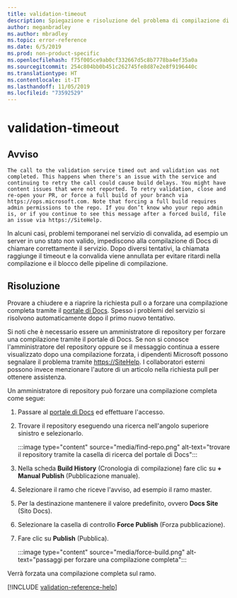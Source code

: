 ```yaml
---
title: validation-timeout
description: Spiegazione e risoluzione del problema di compilazione di Docs validation-timeout
author: meganbradley
ms.author: mbradley
ms.topic: error-reference
ms.date: 6/5/2019
ms.prod: non-product-specific
ms.openlocfilehash: f75f005ce9ab0cf332667d5c8b7778ba4ef35a0a
ms.sourcegitcommit: 254c804bb0b451c262745fe8d87e2e8f9196440c
ms.translationtype: HT
ms.contentlocale: it-IT
ms.lasthandoff: 11/05/2019
ms.locfileid: "73592529"
---
```

# <a name="validation-timeout"></a>validation-timeout

## <a name="warning"></a>Avviso

`The call to the validation service timed out and validation was not completed. This happens when there's an issue with the service and continuing to retry the call could cause build delays. You might have content issues that were not reported. To retry validation, close and re-open your PR, or force a full build of your branch via https://ops.microsoft.com. Note that forcing a full build requires admin permissions to the repo. If you don’t know who your repo admin is, or if you continue to see this message after a forced build, file an issue via https://SiteHelp.`

In alcuni casi, problemi temporanei nel servizio di convalida, ad esempio un server in uno stato non valido, impediscono alla compilazione di Docs di chiamare correttamente il servizio. Dopo diversi tentativi, la chiamata raggiunge il timeout e la convalida viene annullata per evitare ritardi nella compilazione e il blocco delle pipeline di compilazione.

## <a name="resolution"></a>Risoluzione

Provare a chiudere e a riaprire la richiesta pull o a forzare una compilazione completa tramite il [portale di Docs](https://ops.microsoft.com/#/). Spesso i problemi del servizio si risolvono automaticamente dopo il primo nuovo tentativo.

Si noti che è necessario essere un amministratore di repository per forzare una compilazione tramite il portale di Docs. Se non si conosce l'amministratore del repository oppure se il messaggio continua a essere visualizzato dopo una compilazione forzata, i dipendenti Microsoft possono segnalare il problema tramite [https://SiteHelp](https://SiteHelp). I collaboratori esterni possono invece menzionare l'autore di un articolo nella richiesta pull per ottenere assistenza.

Un amministratore di repository può forzare una compilazione completa come segue:

1. Passare al [portale di Docs](https://ops.microsoft.com/#/) ed effettuare l'accesso.
1. Trovare il repository eseguendo una ricerca nell'angolo superiore sinistro e selezionarlo.

   :::image type="content" source="media/find-repo.png" alt-text="trovare il repository tramite la casella di ricerca del portale di Docs":::
1. Nella scheda **Build History** (Cronologia di compilazione) fare clic su **+ Manual Publish** (Pubblicazione manuale).
1. Selezionare il ramo che riceve l'avviso, ad esempio il ramo master.
1. Per la destinazione mantenere il valore predefinito, ovvero **Docs Site** (Sito Docs).
1. Selezionare la casella di controllo **Force Publish** (Forza pubblicazione).
1. Fare clic su **Publish** (Pubblica).

   :::image type="content" source="media/force-build.png" alt-text="passaggi per forzare una compilazione completa":::

Verrà forzata una compilazione completa sul ramo.

<!--make sure to add this file to your includes folder and verify the path-->
[!INCLUDE [validation-reference-help](includes/validation-reference-help.md)]
